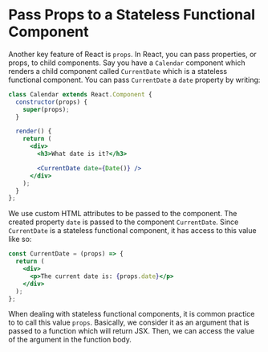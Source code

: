 # Pass Props to a Stateless Functional Component

Another key feature of React is `props`. In React, you can pass properties, or props, to child components. 
Say you have a `Calendar` component which renders a child component called `CurrentDate` which is a stateless functional component. You can pass `CurrentDate` a `date` property by writing:

```jsx
class Calendar extends React.Component {
  constructor(props) {
    super(props);
  }

  render() {
    return (
      <div>
        <h3>What date is it?</h3>

        <CurrentDate date={Date()} />
      </div>
    );
  }
};
```

We use custom HTML attributes to be passed to the component. 
The created property `date` is passed to the component `CurrentDate`. 
Since `CurrentDate` is a stateless functional component, it has access to this value like so:

```jsx
const CurrentDate = (props) => {
  return (
    <div>
      <p>The current date is: {props.date}</p>
    </div>
  );
};
```

When dealing with stateless functional components, it is common practice to to call this value `props`.
Basically, we consider it as an argument that is passed to a function which will return JSX.
Then, we can access the value of the argument in the function body. 
